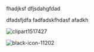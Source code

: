 


fhadjksf
dfjsdahgfdad

dfadsfjdfa
fadfadskfhdasf
afadkh

![clipart1517427](https://github.com/user-attachments/assets/a7763d99-6b65-4dd8-b2c0-afc048b613da)

![black-icon-11202](https://github.com/user-attachments/assets/afc2a3dd-0ef6-4d25-8144-657a187caed2)




